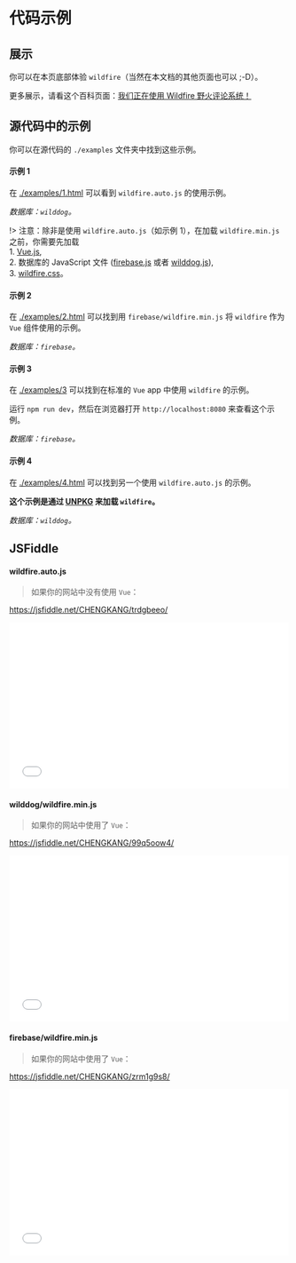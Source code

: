 # 代码示例

## 展示

你可以在本页底部体验 `wildfire`（当然在本文档的其他页面也可以 ;-D）。

更多展示，请看这个百科页面：[我们正在使用 Wildfire 野火评论系统！](https://github.com/cheng-kang/wildfire/wiki/%E6%88%91%E4%BB%AC%E6%AD%A3%E5%9C%A8%E4%BD%BF%E7%94%A8-Wildfire-%E9%87%8E%E7%81%AB%E8%AF%84%E8%AE%BA%E7%B3%BB%E7%BB%9F%EF%BC%81)

## 源代码中的示例

你可以在源代码的 `./examples` 文件夹中找到这些示例。

#### 示例 1

在 [./examples/1.html](https://github.com/cheng-kang/wildfire/blob/master/examples/1.html) 可以看到 `wildfire.auto.js` 的使用示例。

*数据库：`wilddog`。*

!> 注意：除非是使用 `wildfire.auto.js`（如示例 1），在加载 `wildfire.min.js` 之前，你需要先加载 <br> 1. [Vue.js](https://cdn.jsdelivr.net/npm/vue), <br> 2. 数据库的 JavaScript 文件 ([firebase.js](https://www.gstatic.com/firebasejs/4.6.2/firebase.js) 或者 [wilddog.js](https://cdn.wilddog.com/sdk/js/2.5.17/wilddog.js)), <br> 3. [wildfire.css](https://unpkg/wildfire/dist/firebase/static/wildfire.css)。

#### 示例 2

在 [./examples/2.html](https://github.com/cheng-kang/wildfire/blob/master/examples/2.html) 可以找到用 `firebase/wildfire.min.js` 将 `wildfire` 作为 `Vue` 组件使用的示例。

*数据库：`firebase`。*

#### 示例 3

在 [./examples/3](https://github.com/cheng-kang/wildfire/blob/master/examples/3) 可以找到在标准的 `Vue` app 中使用 `wildfire` 的示例。

运行 `npm run dev`，然后在浏览器打开 `http://localhost:8080` 来查看这个示例。

*数据库：`firebase`。*

#### 示例 4

在 [./examples/4.html](https://github.com/cheng-kang/wildfire/blob/master/examples/4.html) 可以找到另一个使用 `wildfire.auto.js` 的示例。

**这个示例是通过 [UNPKG](https://unpkg.com) 来加载 `wildfire`。**

*数据库：`wilddog`。*

## JSFiddle

#### wildfire.auto.js

> 如果你的网站中没有使用 `Vue`：

https://jsfiddle.net/CHENGKANG/trdgbeeo/

<iframe width="100%" height="300" src="//jsfiddle.net/CHENGKANG/trdgbeeo/embedded/html,result/" allowpaymentrequest allowfullscreen="allowfullscreen" frameborder="0"></iframe>

#### wilddog/wildfire.min.js

> 如果你的网站中使用了 `Vue`：

https://jsfiddle.net/CHENGKANG/99q5oow4/

<iframe width="100%" height="300" src="//jsfiddle.net/CHENGKANG/99q5oow4/embedded/html,result/" allowpaymentrequest allowfullscreen="allowfullscreen" frameborder="0"></iframe>

#### firebase/wildfire.min.js

> 如果你的网站中使用了 `Vue`：

https://jsfiddle.net/CHENGKANG/zrm1g9s8/

<iframe width="100%" height="300" src="//jsfiddle.net/CHENGKANG/zrm1g9s8/embedded/html,result/" allowpaymentrequest allowfullscreen="allowfullscreen" frameborder="0"></iframe>
